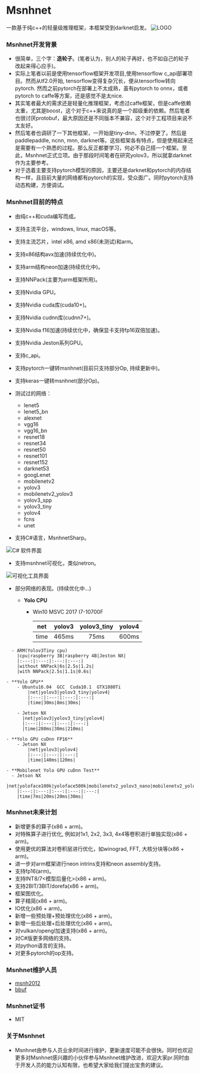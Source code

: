 # Msnhnet

一款基于纯c++的轻量级推理框架，本框架受到darknet启发。
![LOGO](https://img-blog.csdnimg.cn/20200819234856941.png?x-oss-process=image/watermark,type_ZmFuZ3poZW5naGVpdGk,shadow_10,text_aHR0cHM6Ly9ibG9nLmNzZG4ubmV0L2p1c3Rfc29ydA==,size_16,color_FFFFFF,t_70#pic_center)


### Msnhnet开发背景

- 很简单，三个字：**造轮子**。(笔者认为，别人的轮子再好，也不如自己的轮子改起来得心应手)。
- 实际上笔者以前是使用tensorflow框架开发项目,使用tensorflow c_api部署项目。然而从tf2.0开始, tensorflow变得复杂冗长，便从tensorflow转向pytorch. 然而之前pytorch在部署上不太成熟，虽有pytorch to onnx，或者pytorch to caffe等方案，还是感觉不是太nice.
- 其实笔者最大的需求还是轻量化推理框架，考虑过caffe框架，但是caffe依赖太重，尤其是boost，这个对于c++来说真的是一个超级重的依赖。然后笔者也很讨厌protobuf，最大原因还是不同版本不兼容，这个对于工程项目来说不太友好。
- 然后笔者也调研了一下其他框架，一开始是tiny-dnn，不过停更了。然后是paddlepaddle, ncnn, mnn, darknet等。这些框架各有特点，但是使用起来还是需要有一个熟悉的过程。那么反正都要学习，何必不自己搭一个框架。至此，Msnhnet正式立项。由于那段时间笔者在研究yolov3，所以就拿darknet作为主要参考。
- 对于选着主要支持pytorch模型的原因，主要还是darknet和pytorch的内存结构一样，且目前大量的网络都有pytorch的实现，受众面广。同时pytorch支持动态构建，方便调试。

### Msnhnet目前的特点

- 由纯c++和cuda编写而成。

- 支持主流平台，windows, linux, macOS等。

- 支持主流芯片，intel x86, amd x86(未测试)和arm。

- 支持x86结构avx加速(持续优化中)。

- 支持arm结构neon加速(持续优化中)。

- 支持NNPack(主要为arm框架所用)。

- 支持Nvidia GPU。

- 支持Nvidia cuda库(cuda10+)。

- 支持Nvidia cudnn库(cudnn7+)。

- 支持Nvidia f16加速(持续优化中，确保显卡支持fp16双倍加速)。

- 支持Nvidia Jeston系列GPU。

- 支持c_api。

- 支持pytorch一键转msnhnet(目前只支持部分Op, 持续更新中)。

- 支持keras一键转msnhnet(部分Op)。

- 测试过的网络：

    - lenet5
    - lenet5_bn
  - alexnet
  - vgg16
  - vgg16_bn
  - resnet18
  - resnet34
  - resnet50
  - resnet101
  - resnet152
  - darknet53
  - googLenet
  - mobilenetv2
  - yolov3
  - mobilenetv2_yolov3
  - yolov3_spp
  - yolov3_tiny
  - yolov4
  - fcns
  - unet

- 支持C#语言，MsnhnetSharp。

![C# 软件界面](https://img-blog.csdnimg.cn/20200819235012250.png?x-oss-process=image/watermark,type_ZmFuZ3poZW5naGVpdGk,shadow_10,text_aHR0cHM6Ly9ibG9nLmNzZG4ubmV0L2p1c3Rfc29ydA==,size_16,color_FFFFFF,t_70#pic_center)


- 支持msnhnet可视化，类似netron。

![可视化工具界面](https://img-blog.csdnimg.cn/20200819234928107.png?x-oss-process=image/watermark,type_ZmFuZ3poZW5naGVpdGk,shadow_10,text_aHR0cHM6Ly9ibG9nLmNzZG4ubmV0L2p1c3Rfc29ydA==,size_16,color_FFFFFF,t_70#pic_center)

- 部分网络的表现。(持续优化中...)

  - **Yolo CPU** 

    - Win10 MSVC 2017 I7-10700F

      | net  | yolov3 | yolov3_tiny | yolov4 |
      | :--: | :----: | :---------: | :----: |
      | time | 465ms  |    75ms     | 600ms  |

```
  - ARM(Yolov3Tiny cpu)
    |cpu|raspberry 3B|raspberry 4B|Jeston NX|
    |:---:|:---:|:---:|:---:|
    |without NNPack|6s|2.5s|1.2s|
    |with NNPack|2.5s|1.1s|0.6s|

- **Yolo GPU**
    - Ubuntu16.04  GCC  Cuda10.1  GTX1080Ti
        |net|yolov3|yolov3_tiny|yolov4|
        |:---:|:---:|:---:|:---:|
        |time|30ms|8ms|30ms|
  
    - Jetson NX 
      |net|yolov3|yolov3_tiny|yolov4|
      |:---:|:---:|:---:|:---:|
      |time|280ms|30ms|210ms|
  
- **Yolo GPU cuDnn FP16**
    - Jetson NX
        |net|yolov3|yolov4|
        |:---:|:---:|:---:|
        |time|140ms|120ms|
  
- **Mobilenet Yolo GPU cuDnn Test**
  - Jetson NX
    |net|yoloface100k|yoloface500k|mobilenetv2_yolov3_nano|mobilenetv2_yolov3_lite|
    |:---:|:---:|:---:|:---:|:---:|
    |time|7ms|20ms|20ms|30ms|
```

### Msnhnet未来计划

- 新增更多的算子(x86 + arm)。
- 对特殊算子进行优化, 例如对1x1, 2x2, 3x3, 4x4等卷积进行单独实现(x86 + arm)。
- 使用更优的算法对卷积层进行优化，如winograd, FFT, 大核分块等(x86 + arm)。
- 进一步对arm框架进行neon intrins支持和neon assembly支持。
- 支持fp16(arm)。
- 支持INT8/7<模型后量化>(x86 + arm)。
- 支持2BIT/3BIT/dorefa(x86 + arm)。
- 框架图优化。
- 算子精简(x86 + arm)。
- IO优化(x86 + arm)。
- 新增一些预处理+预处理优化(x86 + arm)。
- 新增一些后处理+后处理优化(x86 + arm)。
- 对vulkan/opengl加速支持(x86 + arm)。
- 对C#版更多网络的支持。
- 对python语言的支持。
- 对更多pytorch的op支持。

### Msnhnet维护人员

- [msnh2012](https://github.com/msnh2012)
- [bbuf](https://github.com/BBuf)

### Msnhnet证书

- MIT

### 关于Msnhnet

- Msnhnet由参与人员业余时间进行维护，更新速度可能不会很快。同时也欢迎更多对Msnhnet感兴趣的小伙伴参与Msnhnet维护改进，欢迎大家pr.同时由于开发人员的能力认知有限，也希望大家给我们提出宝贵的建议。